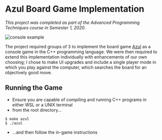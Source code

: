 # Azul Board Game Implementation
*This project was completed as part of the Advanced Programming Techniques course in Semester 1, 2020.*

![console example](https://i.imgur.com/p5KvxXf.png)

The project required groups of 3 to implement the board game [Azul](https://www.youtube.com/watch?v=ukn_UDfoODI&t=313s) as a console game in the C++ programming language. We were then required to extend this implementation individually with enhancements of our own choosing; I chose to make UI upgrades and include a single player mode in which you play against the computer, which searches the board for an objectively good move.

## Running the Game
* Ensure you are capable of compiling and running C++ programs in either WSL or a UNIX terminal
* from the root directory...
```
$ make azul
$ ./azul
```
* ...and then follow the in-game instructions

